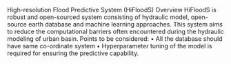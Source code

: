 High-resolution Flood Predictive System (HiFloodS)
Overview
HiFloodS is robust and open-sourced system consisting of hydraulic model, open-source earth database and machine learning approaches. This system aims to reduce the computational barriers often encountered during the hydraulic modeling of urban basin.
Points to be considered:
•	All the database should have same co-ordinate system
•	Hyperparameter tuning of the model is required for ensuring the predictive capability.

